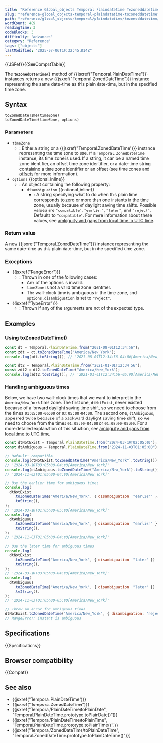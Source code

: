 ```yaml
---
title: "Reference Global_objects Temporal Plaindatetime Tozoneddatetime"
slug: "reference-global_objects-temporal-plaindatetime-tozoneddatetime"
path: "reference/global_objects/temporal/plaindatetime/tozoneddatetime/index.md"
wordCount: 489
readingTime: 3
codeBlocks: 3
difficulty: "advanced"
category: "Reference"
tags: ["objects"]
lastModified: "2025-07-06T19:32:45.814Z"
---
```



{{JSRef}}{{SeeCompatTable}}

The **`toZonedDateTime()`** method of {{jsxref("Temporal.PlainDateTime")}} instances returns a new {{jsxref("Temporal.ZonedDateTime")}} instance representing the same date-time as this plain date-time, but in the specified time zone.

## Syntax

```js-nolint
toZonedDateTime(timeZone)
toZonedDateTime(timeZone, options)
```

### Parameters

- `timeZone`
  - : Either a string or a {{jsxref("Temporal.ZonedDateTime")}} instance representing the time zone to use. If a `Temporal.ZonedDateTime` instance, its time zone is used. If a string, it can be a named time zone identifier, an offset time zone identifier, or a date-time string containing a time zone identifier or an offset (see [time zones and offsets](/en-US/docs/Web/JavaScript/Reference/Global_Objects/Temporal/ZonedDateTime#time_zones_and_offsets) for more information).
- `options` {{optional_inline}}
  - : An object containing the following property:
    - `disambiguation` {{optional_inline}}
      - : A string specifying what to do when this plain time corresponds to zero or more than one instants in the time zone, usually because of daylight saving time shifts. Possible values are `"compatible"`, `"earlier"`, `"later"`, and `"reject"`. Defaults to `"compatible"`. For more information about these values, see [ambiguity and gaps from local time to UTC time](/en-US/docs/Web/JavaScript/Reference/Global_Objects/Temporal/ZonedDateTime#ambiguity_and_gaps_from_local_time_to_utc_time).

### Return value

A new {{jsxref("Temporal.ZonedDateTime")}} instance representing the same date-time as this plain date-time, but in the specified time zone.

### Exceptions

- {{jsxref("RangeError")}}
  - : Thrown in one of the following cases:
    - Any of the options is invalid.
    - `timeZone` is not a valid time zone identifier.
    - The wall-clock time is ambiguous in the time zone, and `options.disambiguation` is set to `"reject"`.
- {{jsxref("TypeError")}}
  - : Thrown if any of the arguments are not of the expected type.

## Examples

### Using toZonedDateTime()

```js
const dt = Temporal.PlainDateTime.from("2021-08-01T12:34:56");
const zdt = dt.toZonedDateTime("America/New_York");
console.log(zdt.toString()); // '2021-08-01T12:34:56-04:00[America/New_York]'

const dt2 = Temporal.PlainDateTime.from("2021-01-01T12:34:56");
const zdt2 = dt2.toZonedDateTime("America/New_York");
console.log(zdt2.toString()); // '2021-01-01T12:34:56-05:00[America/New_York]'
```

### Handling ambiguous times

Below, we have two wall-clock times that we want to interpret in the `America/New_York` time zone. The first one, `dtNotExist`, never existed because of a forward daylight saving time shift, so we need to choose from the times `01:05:00-05:00` or `03:05:00-04:00`. The second one, `dtAmbiguous`, appeared twice because of a backward daylight saving time shift, so we need to choose from the times `01:05:00-04:00` or `01:05:00-05:00`. For a more detailed explanation of this situation, see [ambiguity and gaps from local time to UTC time](/en-US/docs/Web/JavaScript/Reference/Global_Objects/Temporal/ZonedDateTime#ambiguity_and_gaps_from_local_time_to_utc_time).

```js
const dtNotExist = Temporal.PlainDateTime.from("2024-03-10T02:05:00");
const dtAmbiguous = Temporal.PlainDateTime.from("2024-11-03T01:05:00");

// Default: compatible
console.log(dtNotExist.toZonedDateTime("America/New_York").toString());
// '2024-03-10T03:05:00-04:00[America/New_York]'
console.log(dtAmbiguous.toZonedDateTime("America/New_York").toString());
// '2024-11-03T01:05:00-04:00[America/New_York]'

// Use the earlier time for ambiguous times
console.log(
  dtNotExist
    .toZonedDateTime("America/New_York", { disambiguation: "earlier" })
    .toString(),
);
// '2024-03-10T01:05:00-05:00[America/New_York]'
console.log(
  dtAmbiguous
    .toZonedDateTime("America/New_York", { disambiguation: "earlier" })
    .toString(),
);
// '2024-11-03T01:05:00-04:00[America/New_York]'

// Use the later time for ambiguous times
console.log(
  dtNotExist
    .toZonedDateTime("America/New_York", { disambiguation: "later" })
    .toString(),
);
// '2024-03-10T03:05:00-04:00[America/New_York]'
console.log(
  dtAmbiguous
    .toZonedDateTime("America/New_York", { disambiguation: "later" })
    .toString(),
);
// '2024-11-03T01:05:00-05:00[America/New_York]'

// Throw an error for ambiguous times
dtNotExist.toZonedDateTime("America/New_York", { disambiguation: "reject" });
// RangeError: instant is ambiguous
```

## Specifications

{{Specifications}}

## Browser compatibility

{{Compat}}

## See also

- {{jsxref("Temporal.PlainDateTime")}}
- {{jsxref("Temporal.ZonedDateTime")}}
- {{jsxref("Temporal/PlainDateTime/toPlainDate", "Temporal.PlainDateTime.prototype.toPlainDate()")}}
- {{jsxref("Temporal/PlainDateTime/toPlainTime", "Temporal.PlainDateTime.prototype.toPlainTime()")}}
- {{jsxref("Temporal/ZonedDateTime/toPlainDateTime", "Temporal.ZonedDateTime.prototype.toPlainDateTime()")}}
